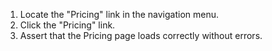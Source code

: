 1. Locate the "Pricing" link in the navigation menu.
2. Click the "Pricing" link.
3. Assert that the Pricing page loads correctly without errors.